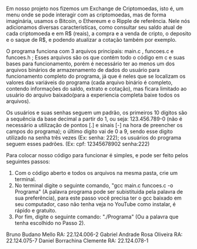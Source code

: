 Em nosso projeto nos fizemos um Exchange de Criptomoedas, isto é, um menu onde se pode interagir com as criptomoedas, mas de forma imaginária, usamos o Bitcoin, o Ethereum e o Ripple de referência. 
Nele nós adicionamos diversas caracteristícas, como consultar seu saldo atual de cada criptomoeda e em R$ (reais), a compra e a venda de cripto, o deposito e o saque de R$, e podendo atualizar a cotação também por exemplo.

O programa funciona com 3 arquivos principais: main.c , funcoes.c e funcoes.h ; Esses arquivos são os que contém todo o código em c e suas bases para funcionamento, porém é necessário ter ao menos um dos arquivos binários de armazenamento de dados do usuário para funcionamento completo do programa, já que é neles que se localizam os valores das variáveis do programa (cada arquivo binário é completo, contendo informações do saldo, extrato e cotação), mas ficara limitado ao usuário do arquivo baixado(para a experiencia completa baixe todos os arquivos).

Os usuários e suas senhas seguem um padrão, os primeiros 10 dígitos são a sequência da base decimal a partir do 1, ou seja: 123.456.789-0 (não é necessário a utilização de pontos [.] e sinais [-] na hora de preencher os campos do programa); o último digito vai de 0 a 9, sendo esse digito utilizado na senha três vezes (Ex: senha: 222); os usuários do programa seguem esses padrões. (Ex: cpf: 12345678902 senha:222)

Para colocar nosso código para funcionar é simples, e pode ser feito pelos seguintes passos:
1. Com o código aberto e todos os arquivos na mesma pasta, crie um terminal.
2. No terminal digite o seguinte comando, "gcc main.c funcoes.c -o Programa" (A palavra programa pode ser subistituida pela palavra de sua preferência), para este passo você precisa ter o gcc baixado em seu computador, caso não tenha veja no YouTube como instalar, é rápido e gratuito.
3. Por fim, digite o seguinte comando: "./Programa" (Ou a palavra que tenha escolhido no Passo 2). 

Bruno Budano Mello RA: 22.124.006-2
Gabriel Andrade Rosa Oliveira RA: 22.124.075-7
Daniel Borrachina Clemente RA: 22.124.078-1
